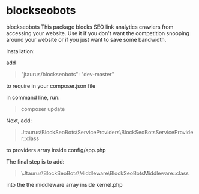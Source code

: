 # blockseobots
blockseobots
This package blocks SEO link analytics crawlers from accessing your website. 
Use it if you don't want the competition snooping around your website or if you just want to save some bandwidth.

Installation:

add 

>"jtaurus/blockseobots": "dev-master" 

to require in your composer.json file

in command line, run:

>composer update

Next, add:

>Jtaurus\BlockSeoBots\ServiceProviders\BlockSeoBotsServiceProvider::class

to providers array inside config/app.php

The final step is to add:

>\Jtaurus\BlockSeoBots\Middleware\BlockSeoBotsMiddleware::class

into the the middleware array inside kernel.php
